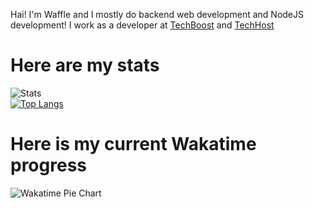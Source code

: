 Hai! I'm Waffle and I mostly do backend web development and NodeJS development! I work as a developer at [TechBoost](https://techboost.live) and [TechHost](https://techhost.live)
# Here are my stats
![Stats](https://github-readme-stats.vercel.app/api?username=WaffleCodez&show_icons=true&theme=vue)  
[![Top Langs](https://github-readme-stats.vercel.app/api/top-langs/?username=WaffleCodez&theme=vue)](https://github.com/WaffleCodez)  

# Here is my current Wakatime progress
![Wakatime Pie Chart](https://wakatime.com/share/@WaffleCodez/7a21696b-f23e-40cf-97ed-7e90c73ec78f.svg)

